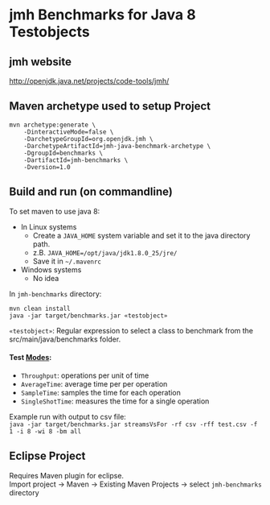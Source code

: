 # jmh Benchmarks for Java 8 Testobjects

## jmh website
http://openjdk.java.net/projects/code-tools/jmh/

## Maven archetype used to setup Project
```
mvn archetype:generate \
    -DinteractiveMode=false \
    -DarchetypeGroupId=org.openjdk.jmh \
    -DarchetypeArtifactId=jmh-java-benchmark-archetype \
    -DgroupId=benchmarks \
    -DartifactId=jmh-benchmarks \
    -Dversion=1.0 
```

## Build and run (on commandline)
To set maven to use java 8:
* In Linux systems
  * Create a `JAVA_HOME` system variable and set it to the java directory path.
  * z.B. `JAVA_HOME=/opt/java/jdk1.8.0_25/jre/ `
  * Save it in `~/.mavenrc`
* Windows systems
  * No idea

In `jmh-benchmarks` directory:
```
mvn clean install
java -jar target/benchmarks.jar «testobject»
```

`«testobject»`: Regular expression to select a class to benchmark from the src/main/java/benchmarks folder.

#### Test [Modes](https://stackoverflow.com/questions/24928922/jmh-what-does-the-score-value-mean):
* `Throughput`: operations per unit of time
* `AverageTime`: average time per per operation
* `SampleTime`: samples the time for each operation
* `SingleShotTime`: measures the time for a single operation

Example run with output to csv file: <br/>
`java -jar target/benchmarks.jar streamsVsFor -rf csv -rff test.csv -f 1 -i 8 -wi 8 -bm all`

## Eclipse Project
Requires Maven plugin for eclipse. <br/>
Import project -> Maven -> Existing Maven Projects -> select `jmh-benchmarks` directory
